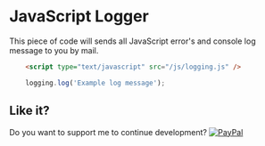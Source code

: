 # JavaScript Logger

This piece of code will sends all JavaScript error's and console log message to you by mail.

```html
	<script type="text/javascript" src="/js/logging.js" />
```

```javascript
	logging.log('Example log message');
```

## Like it?

Do you want to support me to continue development?
[![PayPal](https://www.paypalobjects.com/webstatic/en_US/i/btn/png/blue-pill-paypal-34px.png)](http://PayPal.Me/KerkEnIT)